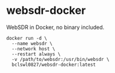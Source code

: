 # websdr-docker

WebSDR in Docker, no binary included.

```
docker run -d \
  --name websdr \
  --network host \
  --restart always \
  -v /path/to/websdr:/usr/bin/websdr \
  bclswl0827/websdr-docker:latest
```
